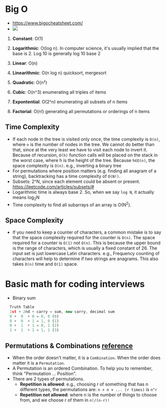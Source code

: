 # Big O
* https://www.bigocheatsheet.com/
* <img src="https://miro.medium.com/max/2928/1*5ZLci3SuR0zM_QlZOADv8Q.jpeg" />

1. **Constant**: O(1)

2. **Logarithmic**: O(log n). In computer science, it's usually implied that the base is 2. Log 10 is generally log 10 base 2

3. **Linear**: O(n)

4. **Linearithmic**: O(n log n) quicksort, mergesort

5. **Quadratic**: O(n²)

6. **Cubic**: O(n^3) enumerating all triples of items

7. **Expontential**: O(2^n) enumerating all subsets of n items

8. **Factorial**: O(n!) generating all permutations or orderings of n items

## Time Complexity

* If each node in the tree is visited only once, the time complexity is `O(n)`, where `n` is the number of nodes in the tree. We cannot do better than that, since at the very least we have to visit each node to invert it. Because of recursion, `O(h)` function calls will be placed on the stack in the worst case, where h is the height of the tree. Because `h∈O(n)`, the space complexity is `O(n)`. e.g., inverting a binary tree
* For permutations where position matters (e.g. finding all anagram of a string), backtracking has a time complexity of `O(N!)`.
* Subsets: 2^N, since each element could be absent or present. https://leetcode.com/articles/subsets/#
* Logarithmic time is always base 2. So, when we say `log N`, it actually means log<sub>2</sub>N
* Time complexity to find all subarrays of an array is O(N<sup>2</sup>).

## Space Complexity
* If you need to keep a counter of characters, a common mistake is to say that the space complexity required for the counter is `O(n)`. The space required for a counter is `O(1)` not `O(n)`. This is because the upper bound is the range of characters, which is usually a fixed constant of 26. The input set is just lowercase Latin characters. e.g., Frequency counting of characters will help to determine if two strings are anagrams. This also takes `O(n)` time and `O(1)` space.

# Basic math for coding interviews

* Binary sum
```javascript
  Truth Table
  1st + 2nd + carry = sum, new carry, decimal sum
  0 +  0  + 0 = 0, 0 (0)
  0 +  0  + 1 = 1, 0 (1)
  0 +  1  + 1 = 0, 1 (2)
  1 +  1  + 1 = 1, 1 (3)
```

## Permutations & Combinations [reference](https://www.mathsisfun.com/combinatorics/combinations-permutations.html)

* When the order doesn't matter, it is a `Combination`. When the order does matter it is a `Permutation`.
* A Permutation is an ordered Combination. To help you to remember, think "Permutation ... Position".
* There are 2 types of permutations.
  * **Repetition is allowed**: e.g., choosing r of something that has n different types, the permutations are: `n × n × ... (r times)` is `n^r`
  * **Repetition not allowed**: where n is the number of things to choose from, and we choose r of them in `n!/(n-r)!`
